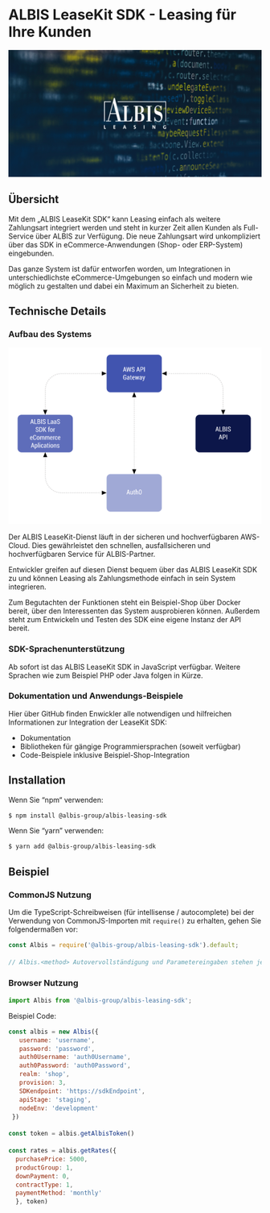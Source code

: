 # ALBIS LeaseKit SDK - Leasing für Ihre Kunden

![Albis SDK](./CezerinShop/cezerin2-store/src/shared/images/albis-logo.png)

## Übersicht
Mit dem „ALBIS LeaseKit SDK“ kann Leasing einfach als weitere Zahlungsart integriert werden und steht in kurzer Zeit allen Kunden als Full-Service über ALBIS zur Verfügung. Die neue Zahlungsart wird unkompliziert über das SDK in eCommerce-Anwendungen (Shop- oder ERP-System) eingebunden.

Das ganze System ist dafür entworfen worden, um Integrationen in unterschiedlichste eCommerce-Umgebungen so einfach und modern wie möglich zu gestalten und dabei ein Maximum an Sicherheit zu bieten.

## Technische Details

### Aufbau des Systems

![Albis SDK](./CezerinShop/cezerin2-store/src/shared/images/diagram-big.svg)

Der ALBIS LeaseKit-Dienst läuft in der sicheren und hochverfügbaren AWS-Cloud. Dies gewährleistet den schnellen, ausfallsicheren und hochverfügbaren Service für ALBIS-Partner.

Entwickler greifen auf diesen Dienst bequem über das ALBIS LeaseKit SDK zu und können Leasing als Zahlungsmethode einfach in sein System integrieren.

Zum Begutachten der Funktionen steht ein Beispiel-Shop über Docker bereit, über den Interessenten das System ausprobieren können. Außerdem steht zum Entwickeln und Testen des SDK eine eigene Instanz der API bereit.

### SDK-Sprachenunterstützung
Ab sofort ist das ALBIS LeaseKit SDK in JavaScript verfügbar. Weitere Sprachen wie zum Beispiel PHP oder Java folgen in Kürze.

### Dokumentation und Anwendungs-Beispiele
Hier über GitHub finden Enwickler alle notwendigen und hilfreichen Informationen zur Integration der LeaseKit SDK: 

- Dokumentation
- Bibliotheken für gängige Programmiersprachen (soweit verfügbar)
- Code-Beispiele inklusive Beispiel-Shop-Integration

## Installation

Wenn Sie “npm“ verwenden:

```bash
$ npm install @albis-group/albis-leasing-sdk
```

Wenn Sie “yarn” verwenden:

```bash
$ yarn add @albis-group/albis-leasing-sdk
```

## Beispiel

### CommonJS Nutzung

Um die TypeScript-Schreibweisen (für intellisense / autocomplete) bei der Verwendung von CommonJS-Importen mit `require()` zu erhalten, gehen Sie folgendermaßen vor:

```js
const Albis = require('@albis-group/albis-leasing-sdk').default;

// Albis.<method> Autovervollständigung und Parametereingaben stehen jetzt zur Verfügung
```

### Browser Nutzung

```js
import Albis from '@albis-group/albis-leasing-sdk';

```

Beispiel Code:
```js
const albis = new Albis({
   username: 'username',
   password: 'password',
   auth0Username: 'auth0Username',
   auth0Password: 'auth0Password',
   realm: 'shop',
   provision: 3,
   SDKendpoint: 'https://sdkEndpoint',
   apiStage: 'staging',
   nodeEnv: 'development'
 })

const token = albis.getAlbisToken()

const rates = albis.getRates({
  purchasePrice: 5000,
  productGroup: 1,
  downPayment: 0,
  contractType: 1,
  paymentMethod: 'monthly'
  }, token)
